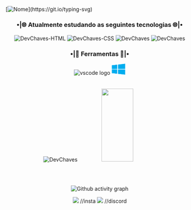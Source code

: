 <!-- Slide Nome -->
[![Nome](https://readme-typing-svg.herokuapp.com/?color=1E90FF&size=35&center=true&vCenter=true&width=1000&lines=Olá+Dev+Chaves-+Desenvolvedor+Jr+Full-Stack;)](https://git.io/typing-svg)


<!--  tecnologias  -->

<div align="center">
  <h3>•|🌐 Atualmente estudando as seguintes tecnologias 🌐|•</h3> 
  <img align="center" alt="DevChaves-HTML" height="30" width="37" src="https://cdn.jsdelivr.net/gh/devicons/devicon/icons/html5/html5-plain-wordmark.svg">
  <img align="center" alt="DevChaves-CSS" height="30" width="37" src="https://cdn.jsdelivr.net/gh/devicons/devicon/icons/css3/css3-plain-wordmark.svg">
  <img align="center" alt="DevChaves" height="30" width="37" src="https://cdn.jsdelivr.net/gh/devicons/devicon/icons/javascript/javascript-plain.svg">
  <img align="center" alt="DevChaves" height="30" width="37" src="https://img.icons8.com/fluency/1x/python.png"
 
</div>
<!--  Ferramentas  -->

<div align="center">
  <h3>•|🔱 Ferramentas 🔱|•</h3>
    <img src="https://cdn.jsdelivr.net/gh/devicons/devicon/icons/vscode/vscode-original.svg" height="30" width="37" alt="vscode logo"  />
    <img src="https://github.com/devicons/devicon/blob/master/icons/windows8/windows8-original.svg" height="30" width="37" alt="windows logo"/>
  <br>
  <br>
  <br>  

  <img width="49%" height="195px" src="https://github-readme-stats.vercel.app/api?username=DevChaves&show_icons=true&count_private=true&hide_border=true&title_color=blue-green&icon_color=1E90FF&text_color=c9d1d9&bg_color=0d1117" alt="DevChaves" /> 
  <img width="41%" height="195px" src="https://github-readme-stats.vercel.app/api/top-langs/?username=DevChaves&layout=compact&hide_border=true&title_color=blue-green&text_color=1E90FF&bg_color=0d1117" />


</div>

<!-- Grafico -->
##
<br>

![Github activity graph](https://github-readme-activity-graph.cyclic.app/graph?username=DevChaves&theme=gotham)
 
<div align="center">
  <a href="https://www.instagram.com/_@/" target="_blank"><img src="https://img.shields.io/badge/-Instagram-%23E4405F?style=for-the-badge&logo=instagram&logoColor=white" target="_blank"></a> //insta
  <a href="https://discord.com/users/285597603062743040" target="_blank"><img src="https://img.shields.io/badge/Discord-%235865F2.svg?style=for-the-badge&logo=discord&logoColor=white" target="_blank"></a> //discord
</div>
